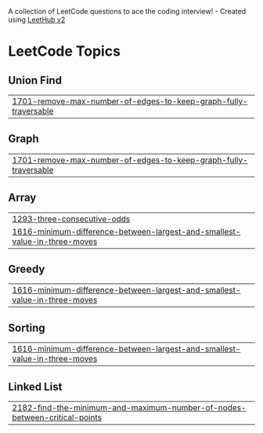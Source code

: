 A collection of LeetCode questions to ace the coding interview! - Created using [LeetHub v2](https://github.com/arunbhardwaj/LeetHub-2.0)
<!---LeetCode Topics Start-->
# LeetCode Topics
## Union Find
|  |
| ------- |
| [1701-remove-max-number-of-edges-to-keep-graph-fully-traversable](https://github.com/aryan7701/Leetcode_Practice_DSA/tree/master/1701-remove-max-number-of-edges-to-keep-graph-fully-traversable) |
## Graph
|  |
| ------- |
| [1701-remove-max-number-of-edges-to-keep-graph-fully-traversable](https://github.com/aryan7701/Leetcode_Practice_DSA/tree/master/1701-remove-max-number-of-edges-to-keep-graph-fully-traversable) |
## Array
|  |
| ------- |
| [1293-three-consecutive-odds](https://github.com/aryan7701/Leetcode_Practice_DSA/tree/master/1293-three-consecutive-odds) |
| [1616-minimum-difference-between-largest-and-smallest-value-in-three-moves](https://github.com/aryan7701/Leetcode_Practice_DSA/tree/master/1616-minimum-difference-between-largest-and-smallest-value-in-three-moves) |
## Greedy
|  |
| ------- |
| [1616-minimum-difference-between-largest-and-smallest-value-in-three-moves](https://github.com/aryan7701/Leetcode_Practice_DSA/tree/master/1616-minimum-difference-between-largest-and-smallest-value-in-three-moves) |
## Sorting
|  |
| ------- |
| [1616-minimum-difference-between-largest-and-smallest-value-in-three-moves](https://github.com/aryan7701/Leetcode_Practice_DSA/tree/master/1616-minimum-difference-between-largest-and-smallest-value-in-three-moves) |
## Linked List
|  |
| ------- |
| [2182-find-the-minimum-and-maximum-number-of-nodes-between-critical-points](https://github.com/aryan7701/Leetcode_Practice_DSA/tree/master/2182-find-the-minimum-and-maximum-number-of-nodes-between-critical-points) |
<!---LeetCode Topics End-->